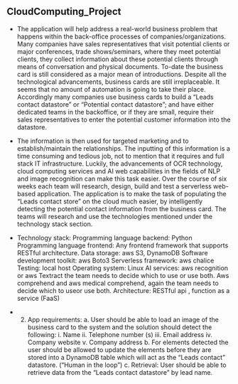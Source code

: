 ## CloudComputing_Project

* The application will help address a real-world business problem that happens within the back-office processes of companies/organizations. 
Many companies have sales representatives that visit potential clients or major conferences, trade shows/seminars, where they meet potential clients,
they collect information about these potential clients through means of conversation and physical documents. To-date the business card is still 
considered as a major mean of introductions. Despite all the technological advancements, business cards are still irreplaceable. It seems that no amount 
of automation is going to take their place. Accordingly many companies use business cards to build a “Leads contact datastore”  or “Potential contact
datastore”; and have either dedicated teams in the backoffice, or if they are small, require their sales representatives to enter the potential customer 
information into the datastore.
* The information is then used for targeted marketing and to establish/maintain the relationships. The inputting of this information is a time consuming 
and tedious job, not to mention that it requires and full stack IT infrastructure. Luckily, the advancements of OCR technology, cloud computing services 
and AI web capabilities in the fields of NLP and image recognition can make this task easier.
Over the course of six weeks each team will research, design, build and test a serverless web-based application. The application is to make the task of 
populating the “Leads contact store” on the cloud much easier, by intelligently detecting the potential contact information from the business card. 
The teams will research and use the technologies mentioned under the technology stack section.

* Technology stack:
Programming language backend: Python 
Programming language frontend: Any frontend framework that supports RESTful architecture. 
Data storage: aws S3, DynamoDB
Software development toolkit: aws Boto3
Serverless framework: aws chalice
Testing: local host 
Operating system: Linux
AI services: aws recognition or aws Textract the team needs to decide which to use or use both. Aws comprehend and aws medical comprehend, again the team needs to decide which to useor use both.
Architecture: RESTful api , function as a service (FaaS) 

* 2.	App requirements:
a.	User should be able to load an image of the business card to the system and the solution should detect the following:
i.	Name
ii.	Telephone number (s)
iii.	Email address
iv.	Company website
v.	Company address
b.	For elements detected the user should be allowed to update the elements before they are stored into a DynamoDB table which will act as  the “Leads contact” datastore. (“Human in the loop”)
c.	Retrieval: User should be able to retrieve data from the “Leads contact datastore” by lead name.
